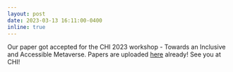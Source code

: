 ```yaml
---
layout: post
date: 2023-03-13 16:11:00-0400
inline: true
---
```


Our paper got accepted for the CHI 2023 workshop - Towards an Inclusive and Accessible Metaverse. Papers are uploaded <a href="https://yunsuenpai.com/publications/">here</a> already! See you at CHI!
